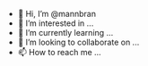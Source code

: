 - 👋 Hi, I’m @mannbran
- 👀 I’m interested in ...
- 🌱 I’m currently learning ...
- 💞️ I’m looking to collaborate on ...
- 📫 How to reach me ...

<!---
mannbran/mannbran is a ✨ special ✨ repository because its `README.md` (this file) appears on your GitHub profile.
You can click the Preview link to take a look at your changes.
--->
